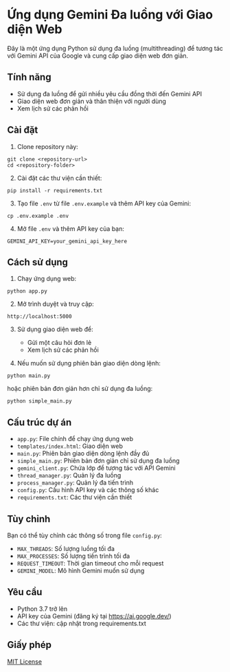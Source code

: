 # Ứng dụng Gemini Đa luồng với Giao diện Web

Đây là một ứng dụng Python sử dụng đa luồng (multithreading) để tương tác với Gemini API của Google và cung cấp giao diện web đơn giản.

## Tính năng

- Sử dụng đa luồng để gửi nhiều yêu cầu đồng thời đến Gemini API
- Giao diện web đơn giản và thân thiện với người dùng
- Xem lịch sử các phản hồi

## Cài đặt

1. Clone repository này:
```
git clone <repository-url>
cd <repository-folder>
```

2. Cài đặt các thư viện cần thiết:
```
pip install -r requirements.txt
```

3. Tạo file `.env` từ file `.env.example` và thêm API key của Gemini:
```
cp .env.example .env
```

4. Mở file `.env` và thêm API key của bạn:
```
GEMINI_API_KEY=your_gemini_api_key_here
```

## Cách sử dụng

1. Chạy ứng dụng web:
```
python app.py
```

2. Mở trình duyệt và truy cập:
```
http://localhost:5000
```

3. Sử dụng giao diện web để:
   - Gửi một câu hỏi đơn lẻ
   - Xem lịch sử các phản hồi

4. Nếu muốn sử dụng phiên bản giao diện dòng lệnh:
```
python main.py
```

hoặc phiên bản đơn giản hơn chỉ sử dụng đa luồng:
```
python simple_main.py
```

## Cấu trúc dự án

- `app.py`: File chính để chạy ứng dụng web
- `templates/index.html`: Giao diện web
- `main.py`: Phiên bản giao diện dòng lệnh đầy đủ
- `simple_main.py`: Phiên bản đơn giản chỉ sử dụng đa luồng
- `gemini_client.py`: Chứa lớp để tương tác với API Gemini
- `thread_manager.py`: Quản lý đa luồng
- `process_manager.py`: Quản lý đa tiến trình
- `config.py`: Cấu hình API key và các thông số khác
- `requirements.txt`: Các thư viện cần thiết

## Tùy chỉnh

Bạn có thể tùy chỉnh các thông số trong file `config.py`:
- `MAX_THREADS`: Số lượng luồng tối đa
- `MAX_PROCESSES`: Số lượng tiến trình tối đa
- `REQUEST_TIMEOUT`: Thời gian timeout cho mỗi request
- `GEMINI_MODEL`: Mô hình Gemini muốn sử dụng

## Yêu cầu

- Python 3.7 trở lên
- API key của Gemini (đăng ký tại https://ai.google.dev/)
- Các thư viện: cập nhật trong requirements.txt 

## Giấy phép

[MIT License](LICENSE)
